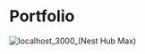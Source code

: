 # Portfolio

![localhost_3000_(Nest Hub Max)](https://user-images.githubusercontent.com/72398005/214968021-a20295b4-15b2-4ac8-a619-ca18c8346693.png)
